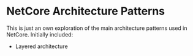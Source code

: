 # NetCore Architecture Patterns

This is just an own exploration of the main architecture patterns used in NetCore. Initially included: 

  - Layered architecture